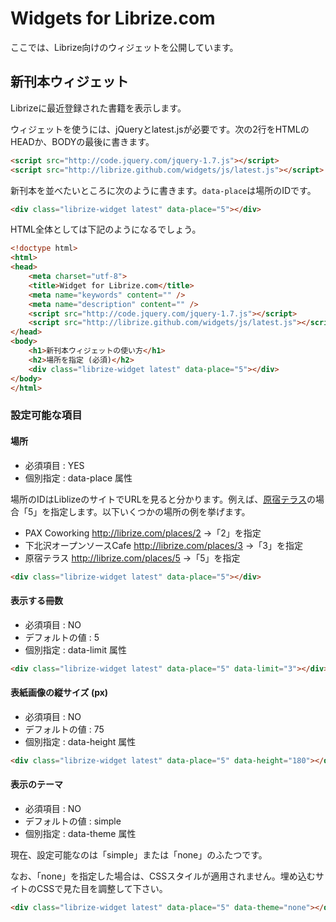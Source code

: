 # Widgets for Librize.com

ここでは、Librize向けのウィジェットを公開しています。

## 新刊本ウィジェット

Librizeに最近登録された書籍を表示します。

ウィジェットを使うには、jQueryとlatest.jsが必要です。次の2行をHTMLのHEADか、BODYの最後に書きます。

```html
<script src="http://code.jquery.com/jquery-1.7.js"></script>
<script src="http://librize.github.com/widgets/js/latest.js"></script>
```

新刊本を並べたいところに次のように書きます。```data-place```は場所のIDです。


```html
<div class="librize-widget latest" data-place="5"></div>
```

HTML全体としては下記のようになるでしょう。

```html
<!doctype html>
<html>
<head>
	<meta charset="utf-8">
	<title>Widget for Librize.com</title>
	<meta name="keywords" content="" />
	<meta name="description" content="" />
	<script src="http://code.jquery.com/jquery-1.7.js"></script>
	<script src="http://librize.github.com/widgets/js/latest.js"></script>
</head>
<body>
	<h1>新刊本ウィジェットの使い方</h1>
	<h2>場所を指定 (必須)</h2>
	<div class="librize-widget latest" data-place="5"></div>
</body>
</html>
```

### 設定可能な項目

#### 場所

* 必須項目 : YES
* 個別指定 : data-place 属性

場所のIDはLiblizeのサイトでURLを見ると分かります。例えば、[原宿テラス](http://librize.com/places/5)の場合「5」を指定します。以下いくつかの場所の例を挙げます。

* PAX Coworking http://librize.com/places/2 →「2」を指定
* 下北沢オープンソースCafe http://librize.com/places/3 →「3」を指定
* 原宿テラス http://librize.com/places/5 →「5」を指定

```html
<div class="librize-widget latest" data-place="5"></div>
```

#### 表示する冊数

* 必須項目 : NO
* デフォルトの値 : 5
* 個別指定 : data-limit 属性

```html
<div class="librize-widget latest" data-place="5" data-limit="3"></div>
```

#### 表紙画像の縦サイズ (px)

* 必須項目 : NO
* デフォルトの値 : 75
* 個別指定 : data-height 属性

```html
<div class="librize-widget latest" data-place="5" data-height="180"></div>
```

#### 表示のテーマ

* 必須項目 : NO
* デフォルトの値 : simple
* 個別指定 : data-theme 属性

現在、設定可能なのは「simple」または「none」のふたつです。

なお、「none」を指定した場合は、CSSスタイルが適用されません。埋め込むサイトのCSSで見た目を調整して下さい。

```html
<div class="librize-widget latest" data-place="5" data-theme="none"></div>
```